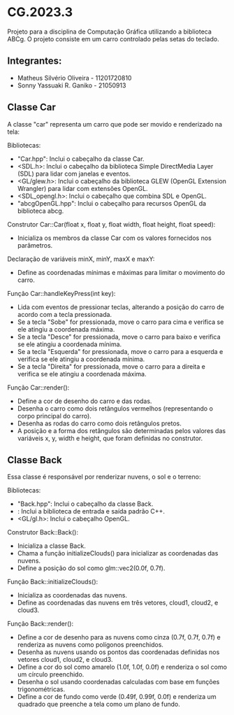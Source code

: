 # CG.2023.3

Projeto para a disciplina de Computação Gráfica utilizando a biblioteca ABCg. O projeto consiste em um carro controlado pelas setas do teclado.

## Integrantes:

- Matheus Silvério Oliveira - 11201720810
- Sonny Yassuaki R. Ganiko - 21050913

## Classe Car

A classe "car" representa um carro que pode ser movido e renderizado na tela:

Bibliotecas:

- "Car.hpp": Inclui o cabeçalho da classe Car.
- <SDL.h>: Inclui o cabeçalho da biblioteca Simple DirectMedia Layer (SDL) para lidar com janelas e eventos.
- <GL/glew.h>: Inclui o cabeçalho da biblioteca GLEW (OpenGL Extension Wrangler) para lidar com extensões OpenGL.
- <SDL_opengl.h>: Inclui o cabeçalho que combina SDL e OpenGL.
- "abcgOpenGL.hpp": Inclui o cabeçalho para recursos OpenGL da biblioteca abcg.

Construtor Car::Car(float x, float y, float width, float height, float speed):
- Inicializa os membros da classe Car com os valores fornecidos nos parâmetros.

Declaração de variáveis minX, minY, maxX e maxY:
- Define as coordenadas mínimas e máximas para limitar o movimento do carro.

Função Car::handleKeyPress(int key):
- Lida com eventos de pressionar teclas, alterando a posição do carro de acordo com a tecla pressionada.
- Se a tecla "Sobe" for pressionada, move o carro para cima e verifica se ele atingiu a coordenada máxima.
- Se a tecla "Desce" for pressionada, move o carro para baixo e verifica se ele atingiu a coordenada mínima.
- Se a tecla "Esquerda" for pressionada, move o carro para a esquerda e verifica se ele atingiu a coordenada mínima.
- Se a tecla "Direita" for pressionada, move o carro para a direita e verifica se ele atingiu a coordenada máxima.

Função Car::render():
- Define a cor de desenho do carro e das rodas.
- Desenha o carro como dois retângulos vermelhos (representando o corpo principal do carro).
- Desenha as rodas do carro como dois retângulos pretos.
- A posição e a forma dos retângulos são determinadas pelos valores das variáveis x, y, width e height, que foram definidas no construtor.


## Classe Back

Essa classe é responsável por renderizar nuvens, o sol e o terreno:

Bibliotecas:

- "Back.hpp": Inclui o cabeçalho da classe Back.
- <iostream>: Inclui a biblioteca de entrada e saída padrão C++.
- <GL/gl.h>: Inclui o cabeçalho OpenGL.

Construtor Back::Back():
- Inicializa a classe Back.
- Chama a função initializeClouds() para inicializar as coordenadas das nuvens.
- Define a posição do sol como glm::vec2(0.0f, 0.7f).

Função Back::initializeClouds():
- Inicializa as coordenadas das nuvens.
- Define as coordenadas das nuvens em três vetores, cloud1, cloud2, e cloud3.

Função Back::render():
- Define a cor de desenho para as nuvens como cinza (0.7f, 0.7f, 0.7f) e renderiza as nuvens como polígonos preenchidos.
- Desenha as nuvens usando os pontos das coordenadas definidas nos vetores cloud1, cloud2, e cloud3.
- Define a cor do sol como amarelo (1.0f, 1.0f, 0.0f) e renderiza o sol como um círculo preenchido.
- Desenha o sol usando coordenadas calculadas com base em funções trigonométricas.
- Define a cor de fundo como verde (0.49f, 0.99f, 0.0f) e renderiza um quadrado que preenche a tela como um plano de fundo.

